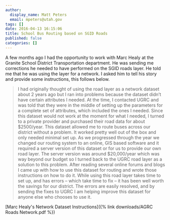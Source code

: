 ```yaml
---
author:
  display_name: Matt Peters
  email: mpeters@utah.gov
tags: []
date: 2016-04-13 16:15:06
title: School Bus Routing based on SGID Roads
published: false
categories: []
---
```


A few months ago I had the opportunity to work with Marc Healy at the Granite School District Transportation department. He was sending me corrections he needed to have performed on the SGID roads layer. He told me that he was using the layer for a network. I asked him to tell his story and provide some instructions, this follows below.

> I had originally thought of using the road layer as a network dataset about 2 years ago but I ran into problems because the dataset didn’t have certain attributes I needed. At the time, I contacted UGRC and was told that they were in the middle of setting up the parameters for a complete set of attributes, which included the ones I needed. Since this dataset would not work at the moment for what I needed, I turned to a private provider and purchased their road data for about $2500/year. This dataset allowed me to route buses across our district without a problem. It worked pretty well out of the box and only needed minimal set up. As we progressed through the year we changed our routing system to an online, GIS based software and it required a server version of this dataset or for us to provide our own road layer. The server version was around $20,000/year which was way beyond our budget so I turned back to the UGRC road layer as a solution to this problem. After reading several online forums and blogs I came up with how to use this dataset for routing and wrote those instructions on how to do it. While using this road layer takes time to set up, and has errors – which take time to fix – it has been well worth the savings for our district. The errors are easily resolved, and by sending the fixes to UGRC I am helping improve this dataset for anyone else who chooses to use it.

[Marc Healy's Network Dataset Instructions]({% link downloads/AGRC Roads Network.pdf %})
